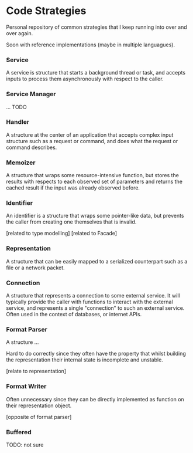 # Code Strategies

Personal repository of common strategies that I keep running into over and over again.

Soon with reference implementations (maybe in multiple languagues).

### Service

A service is structure that starts a background thread or task, and accepts
inputs to process them asynchronously with respect to the caller.

### Service Manager

... TODO

### Handler

A structure at the center of an application that accepts complex input structure
such as a request or command, and does what the request or command describes.

### Memoizer

A structure that wraps some resource-intensive function, but stores the results
with respects to each observed set of parameters and returns the cached result
if the input was already observed before.

### Identifier

An identifier is a structure that wraps some pointer-like data, but prevents the
caller from creating one themselves that is invalid.

[related to type modelling]
[related to Facade]

### Representation

A structure that can be easily mapped to a serialized counterpart such as a
file or a network packet.

### Connection

A structure that represents a connection to some external service. It will
typically provide the caller with functions to interact with the external
service, and represents a single "connection" to such an external service. Often
used in the context of databases, or internet APIs.

### Format Parser

A structure ...

Hard to do correctly since they often have the property that whilst building the
representation their internal state is incomplete and unstable.

[relate to representation]

### Format Writer

Often unnecessary since they can be directly implemented as function on their
representation object.

[opposite of format parser]

### Buffered

TODO: not sure

